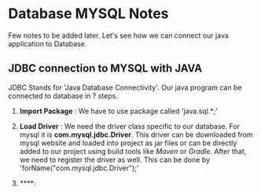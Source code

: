 # Database MYSQL Notes

Few notes to be added later. Let's see how we can connect our java application 
to Database.

## JDBC connection to MYSQL with JAVA
JDBC Stands for 'Java Database Connectivity'. Our java program can be connected
to database in ? steps. 

1. **Import Package** : We have to use package called 'java.sql.*;'

2. **Load Driver** : We need the driver class specific to our database. For mysql it is **com.mysql.jdbc.Driver**. This driver can be downloaded from mysql website and loaded into project as jar files or can be directly added to our project using build tools like *Maven* or *Gradle*. After that, we need to register the driver as well. This can be done by 'forName("com.mysql.jdbc.Driver");'

3. ****:  